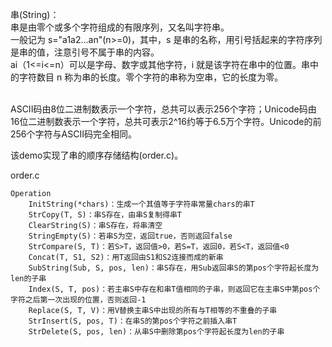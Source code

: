 串(String)：<br/>
串是由零个或多个字符组成的有限序列，又名叫字符串。<br/>
一般记为 s="a1a2...an"(n>=0)，其中，s 是串的名称，用引号括起来的字符序列是串的值，注意引号不属于串的内容。<br/>
ai（1<=i<=n）可以是字母、数字或其他字符，i 就是该字符在串中的位置。串中的字符数目 n 称为串的长度。零个字符的串称为空串，它的长度为零。<br/>
<br/>

ASCII码由8位二进制数表示一个字符，总共可以表示256个字符；Unicode码由16位二进制数表示一个字符，总共可表示2^16约等于6.5万个字符。Unicode的前256个字符与ASCII码完全相同。

该demo实现了串的顺序存储结构(order.c)。
<br/>

order.c
```
Operation
    InitString(*chars)：生成一个其值等于字符串常量chars的串T
    StrCopy(T, S)：串S存在，由串S复制得串T
    ClearString(S)：串S存在，将串清空
    StringEmpty(S)：若串S为空，返回true，否则返回false
    StrCompare(S, T)：若S>T，返回值>0，若S=T，返回0，若S<T，返回值<0
    Concat(T, S1, S2)：用T返回由S1和S2连接而成的新串
    SubString(Sub, S, pos, len)：串S存在，用Sub返回串S的第pos个字符起长度为len的子串
    Index(S, T, pos)：若主串S中存在和串T值相同的子串，则返回它在主串S中第pos个字符之后第一次出现的位置，否则返回-1
    Replace(S, T, V)：用V替换主串S中出现的所有与T相等的不重叠的子串
    StrInsert(S, pos, T)：在串S的第pos个字符之前插入串T
    StrDelete(S, pos, len)：从串S中删除第pos个字符起长度为len的子串
```